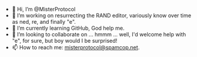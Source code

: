 - 👋 Hi, I’m @MisterProtocol
- 👀 I’m working on resurrecting the RAND editor, variously know over time as ned, re, and finally "e".
- 🌱 I’m currently learning GitHub, God help me.
- 💞️ I’m looking to collaborate on ... hmmm ... well, I'd welcome help with "e", for sure, but boy would I be surprised!
- 📫 How to reach me: misterprotocol@spamcop.net.

<!---
MisterProtocol/MisterProtocol is a ✨ special ✨ repository because its `README.md` (this file) appears on your GitHub profile.
You can click the Preview link to take a look at your changes.
--->
